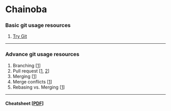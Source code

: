 # Chainoba

### Basic git usage resources
1. [Try Git](https://learngitbranching.js.org/)

---
### Advance git usage resources

1. Branching [[1](https://guides.github.com/introduction/flow/)] 
2. Pull request [[1](https://help.github.com/en/github/collaborating-with-issues-and-pull-requests/creating-a-pull-request), [2](https://www.digitalocean.com/community/tutorials/how-to-create-a-pull-request-on-github)]
3. Merging [[1](https://githowto.com/merging)]
4. Merge conflicts [[1](https://help.github.com/en/github/collaborating-with-issues-and-pull-requests/resolving-a-merge-conflict-using-the-command-line)]
5. Rebasing vs. Merging [[1](https://www.atlassian.com/git/tutorials/merging-vs-rebasing)]

---
#### Cheatsheet [[PDF](https://github.github.com/training-kit/downloads/github-git-cheat-sheet.pdf)]